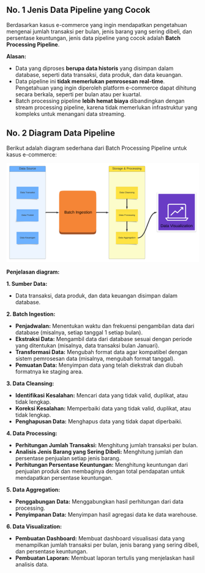 ## No. 1 Jenis Data Pipeline yang Cocok

Berdasarkan kasus e-commerce yang ingin mendapatkan pengetahuan mengenai jumlah transaksi per bulan, jenis barang yang sering dibeli, dan persentase keuntungan, jenis data pipeline yang cocok adalah **Batch Processing Pipeline**.

**Alasan:**

* Data yang diproses **berupa data historis** yang disimpan dalam database, seperti data transaksi, data produk, dan data keuangan.
* Data pipeline ini **tidak memerlukan pemrosesan real-time**. Pengetahuan yang ingin diperoleh platform e-commerce dapat dihitung secara berkala, seperti per bulan atau per kuartal.
* Batch processing pipeline **lebih hemat biaya** dibandingkan dengan stream processing pipeline, karena tidak memerlukan infrastruktur yang kompleks untuk menangani data streaming.

## No. 2 Diagram Data Pipeline

Berikut adalah diagram sederhana dari Batch Processing Pipeline untuk kasus e-commerce:

<img alt="diagram" width="1000" src="../Screenshots/Diagram Data Pipeline.png">

**Penjelasan diagram:**

**1. Sumber Data:**
* Data transaksi, data produk, dan data keuangan disimpan dalam database.

**2. Batch Ingestion:**

* **Penjadwalan:** Menentukan waktu dan frekuensi pengambilan data dari database (misalnya, setiap tanggal 1 setiap bulan).
* **Ekstraksi Data:** Mengambil data dari database sesuai dengan periode yang ditentukan (misalnya, data transaksi bulan Januari).
* **Transformasi Data:** Mengubah format data agar kompatibel dengan sistem pemrosesan data (misalnya, mengubah format tanggal).
* **Pemuatan Data:** Menyimpan data yang telah diekstrak dan diubah formatnya ke staging area.

**3. Data Cleansing:**

* **Identifikasi Kesalahan:** Mencari data yang tidak valid, duplikat, atau tidak lengkap.
* **Koreksi Kesalahan:** Memperbaiki data yang tidak valid, duplikat, atau tidak lengkap.
* **Penghapusan Data:** Menghapus data yang tidak dapat diperbaiki.

**4. Data Processing:**

* **Perhitungan Jumlah Transaksi:** Menghitung jumlah transaksi per bulan.
* **Analisis Jenis Barang yang Sering Dibeli:** Menghitung jumlah dan persentase penjualan setiap jenis barang.
* **Perhitungan Persentase Keuntungan:** Menghitung keuntungan dari penjualan produk dan membaginya dengan total pendapatan untuk mendapatkan persentase keuntungan.

**5. Data Aggregation:**

* **Penggabungan Data:** Menggabungkan hasil perhitungan dari data processing.
* **Penyimpanan Data:** Menyimpan hasil agregasi data ke data warehouse.

**6. Data Visualization:**

* **Pembuatan Dashboard:** Membuat dashboard visualisasi data yang menampilkan jumlah transaksi per bulan, jenis barang yang sering dibeli, dan persentase keuntungan.
* **Pembuatan Laporan:** Membuat laporan tertulis yang menjelaskan hasil analisis data.
